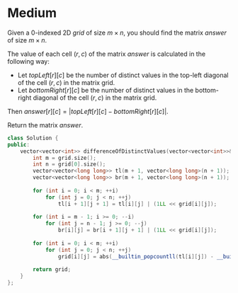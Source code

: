 # Medium

Given a 0-indexed 2D $grid$ of size $m \times n$, you should find the matrix $answer$ of size $m \times n$.

The value of each cell $(r, c)$ of the matrix $answer$ is calculated in the following way:

- Let $topLeft[r][c]$ be the number of distinct values in the top-left diagonal of the cell $(r, c)$ in the matrix grid.
- Let $bottomRight[r][c]$ be the number of distinct values in the bottom-right diagonal of the cell $(r, c)$ in the matrix grid.

Then $answer[r][c] = |topLeft[r][c] - bottomRight[r][c]|$.

Return the matrix $answer$.

```cpp
class Solution {
public:
    vector<vector<int>> differenceOfDistinctValues(vector<vector<int>>& grid) {
        int m = grid.size();
        int n = grid[0].size();
        vector<vector<long long>> tl(m + 1, vector<long long>(n + 1));
        vector<vector<long long>> br(m + 1, vector<long long>(n + 1));
        
        for (int i = 0; i < m; ++i)
            for (int j = 0; j < n; ++j)
                tl[i + 1][j + 1] = tl[i][j] | (1LL << grid[i][j]);
        
        for (int i = m - 1; i >= 0; --i)
            for (int j = n - 1; j >= 0; --j)
                br[i][j] = br[i + 1][j + 1] | (1LL << grid[i][j]);
        
        for (int i = 0; i < m; ++i)
            for (int j = 0; j < n; ++j)
                grid[i][j] = abs(__builtin_popcountll(tl[i][j]) - __builtin_popcountll(br[i + 1][j + 1]));
        
        return grid;
    }
};
```
